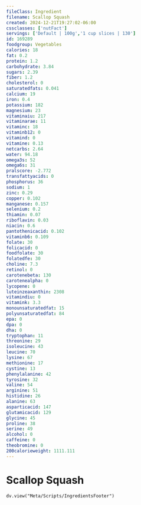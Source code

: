```yaml
---
fileClass: Ingredient
filename: Scallop Squash
created: 2024-12-21T19:27:02-06:00
cssclasses: ['nutFact']
servings: ['Default | 100g','1 cup slices | 130']
id: 169289
foodgroup: Vegetables
calories: 18
fat: 0.2
protein: 1.2
carbohydrate: 3.84
sugars: 2.39
fiber: 1.2
cholesterol: 0
saturatedfats: 0.041
calcium: 19
iron: 0.4
potassium: 182
magnesium: 23
vitaminaiu: 217
vitaminarae: 11
vitaminc: 18
vitaminb12: 0
vitamind: 0
vitamine: 0.13
netcarbs: 2.64
water: 94.18
omega3s: 52
omega6s: 31
pralscore: -2.772
transfattyacids: 0
phosphorus: 36
sodium: 1
zinc: 0.29
copper: 0.102
manganese: 0.157
selenium: 0.2
thiamin: 0.07
riboflavin: 0.03
niacin: 0.6
pantothenicacid: 0.102
vitaminb6: 0.109
folate: 30
folicacid: 0
foodfolate: 30
folatedfe: 30
choline: 7.3
retinol: 0
carotenebeta: 130
carotenealpha: 0
lycopene: 0
luteinzeaxanthin: 2308
vitamindiu: 0
vitamink: 3.3
monounsaturatedfat: 15
polyunsaturatedfat: 84
epa: 0
dpa: 0
dha: 0
tryptophan: 11
threonine: 29
isoleucine: 43
leucine: 70
lysine: 67
methionine: 17
cystine: 13
phenylalanine: 42
tyrosine: 32
valine: 54
arginine: 51
histidine: 26
alanine: 63
asparticacid: 147
glutamicacid: 129
glycine: 45
proline: 38
serine: 49
alcohol: 0
caffeine: 0
theobromine: 0
200calorieweight: 1111.111
---
```


# Scallop Squash

```dataviewjs
dv.view("Meta/Scripts/IngredientsFooter")
```